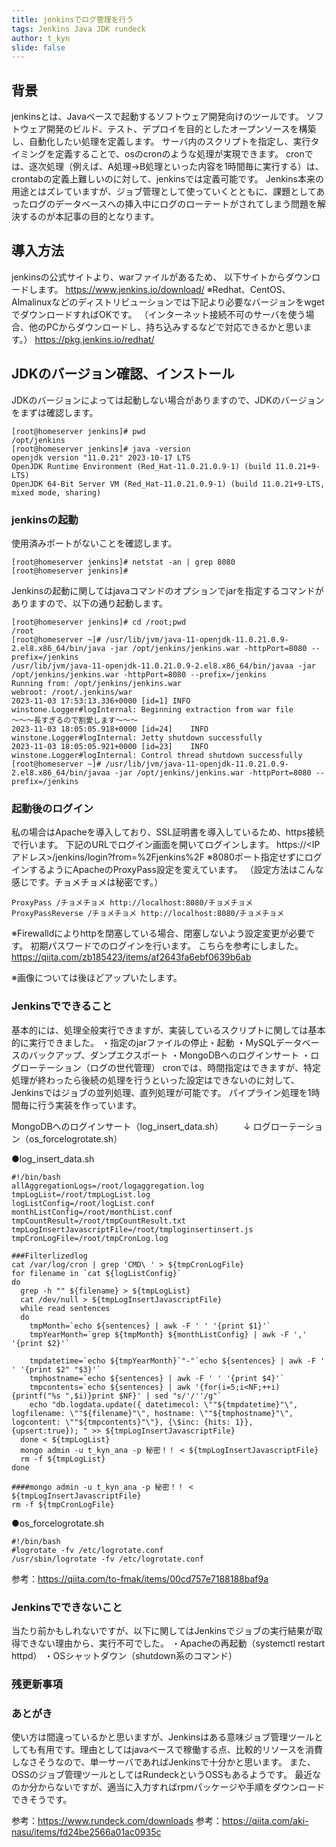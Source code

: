 ```yaml
---
title: jenkinsでログ管理を行う
tags: Jenkins Java JDK rundeck
author: t_kyn
slide: false
---
```

## 背景
jenkinsとは、Javaベースで起動するソフトウェア開発向けのツールです。
ソフトウェア開発のビルド、テスト、デプロイを目的としたオープンソースを構築し、自動化したい処理を定義します。
サーバ内のスクリプトを指定し、実行タイミングを定義することで、osのcronのような処理が実現できます。
cronでは、逐次処理（例えば、A処理→B処理といった内容を1時間毎に実行する）は、crontabの定義上難しいのに対して、jenkinsでは定義可能です。
Jenkins本来の用途とはズレていますが、ジョブ管理として使っていくとともに、課題としてあったログのデータベースへの挿入中にログのローテートがされてしまう問題を解決するのが本記事の目的となります。

## 導入方法
jenkinsの公式サイトより、warファイルがあるため、
以下サイトからダウンロードします。
https://www.jenkins.io/download/
※Redhat、CentOS、Almalinuxなどのディストリビューションでは下記より必要なバージョンをwgetでダウンロードすればOKです。
（インターネット接続不可のサーバを使う場合、他のPCからダウンロードし、持ち込みするなどで対応できるかと思います。）
https://pkg.jenkins.io/redhat/

## JDKのバージョン確認、インストール
JDKのバージョンによっては起動しない場合がありますので、JDKのバージョンをまずは確認します。
```
[root@homeserver jenkins]# pwd
/opt/jenkins
[root@homeserver jenkins]# java -version
openjdk version "11.0.21" 2023-10-17 LTS
OpenJDK Runtime Environment (Red_Hat-11.0.21.0.9-1) (build 11.0.21+9-LTS)
OpenJDK 64-Bit Server VM (Red_Hat-11.0.21.0.9-1) (build 11.0.21+9-LTS, mixed mode, sharing)
```


### jenkinsの起動
使用済みポートがないことを確認します。
```
[root@homeserver jenkins]# netstat -an | grep 8080
[root@homeserver jenkins]# 
```
Jenkinsの起動に関してはjavaコマンドのオプションでjarを指定するコマンドがありますので、以下の通り起動します。

```
[root@homeserver jenkins]# cd /root;pwd
/root
[root@homeserver ~]# /usr/lib/jvm/java-11-openjdk-11.0.21.0.9-2.el8.x86_64/bin/java -jar /opt/jenkins/jenkins.war -httpPort=8080 --prefix=/jenkins
/usr/lib/jvm/java-11-openjdk-11.0.21.0.9-2.el8.x86_64/bin/javaa -jar /opt/jenkins/jenkins.war -httpPort=8080 --prefix=/jenkins
Running from: /opt/jenkins/jenkins.war
webroot: /root/.jenkins/war
2023-11-03 17:53:13.336+0000 [id=1]	INFO	winstone.Logger#logInternal: Beginning extraction from war file
～～～長すぎるので割愛します～～～
2023-11-03 18:05:05.918+0000 [id=24]	INFO	winstone.Logger#logInternal: Jetty shutdown successfully
2023-11-03 18:05:05.921+0000 [id=23]	INFO	winstone.Logger#logInternal: Control thread shutdown successfully
[root@homeserver ~]# /usr/lib/jvm/java-11-openjdk-11.0.21.0.9-2.el8.x86_64/bin/javaa -jar /opt/jenkins/jenkins.war -httpPort=8080 --prefix=/jenkins

```

### 起動後のログイン
私の場合はApacheを導入しており、SSL証明書を導入しているため、https接続で行います。
下記のURLでログイン画面を開いてログインします。
https://<IPアドレス>/jenkins/login?from=%2Fjenkins%2F
※8080ポート指定せずにログインするようにApacheのProxyPass設定を変えています。
（設定方法はこんな感じです。チョメチョメは秘密です。）
```
ProxyPass /チョメチョメ http://localhost:8080/チョメチョメ
ProxyPassReverse /チョメチョメ http://localhost:8080/チョメチョメ
```
※Firewalldによりhttpを閉塞している場合、閉塞しないよう設定変更が必要です。
初期パスワードでのログインを行います。
こちらを参考にしました。https://qiita.com/zb185423/items/af2643fa6ebf0639b6ab

※画像については後ほどアップいたします。

### Jenkinsでできること
基本的には、処理全般実行できますが、実装しているスクリプトに関しては基本的に実行できました。
・指定のjarファイルの停止・起動
・MySQLデータベースのバックアップ、ダンプエクスポート
・MongoDBへのログインサート
・ログローテーション（ログの世代管理）
cronでは、時間指定はできますが、特定処理が終わったら後続の処理を行うといった設定はできないのに対して、Jenkinsではジョブの並列処理、直列処理が可能です。
パイプライン処理を1時間毎に行う実装を作っています。

MongoDBへのログインサート（log_insert_data.sh）
　　↓
ログローテーション（os_forcelogrotate.sh）


●log_insert_data.sh
```
#!/bin/bash
allAggregationLogs=/root/logaggregation.log
tmpLogList=/root/tmpLogList.log
logListConfig=/root/logList.conf
monthListConfig=/root/monthList.conf
tmpCountResult=/root/tmpCountResult.txt
tmpLogInsertJavascriptFile=/root/tmploginsertinsert.js
tmpCronLogFile=/root/tmpCronLog.log

###Filterlizedlog
cat /var/log/cron | grep 'CMD\ ' > ${tmpCronLogFile} 
for filename in `cat ${logListConfig}`
do
  grep -h "" ${filename} > ${tmpLogList}
  cat /dev/null > ${tmpLogInsertJavascriptFile}
  while read sentences
  do
    tmpMonth=`echo ${sentences} | awk -F ' ' '{print $1}'`
    tmpYearMonth=`grep ${tmpMonth} ${monthListConfig} | awk -F ',' '{print $2}'`

    tmpdatetime=`echo ${tmpYearMonth}`"-"`echo ${sentences} | awk -F ' ' '{print $2" "$3}'`
    tmphostname=`echo ${sentences} | awk -F ' ' '{print $4}'`
    tmpcontents=`echo ${sentences} | awk '{for(i=5;i<NF;++i){printf("%s ",$i)}print $NF}' | sed "s/'/''/g"`
    echo "db.logdata.update({ datetimecol: \""${tmpdatetime}"\", logfilename: \""${filename}"\", hostname: \""${tmphostname}"\", logcontent: \""${tmpcontents}"\"}, {\$inc: {hits: 1}},  {upsert:true}); " >> ${tmpLogInsertJavascriptFile}
  done < ${tmpLogList}
  mongo admin -u t_kyn_ana -p 秘密！！ < ${tmpLogInsertJavascriptFile}
  rm -f ${tmpLogList}
done

####mongo admin -u t_kyn_ana -p 秘密！！ < ${tmpLogInsertJavascriptFile}
rm -f ${tmpCronLogFile}
```
●os_forcelogrotate.sh
```
#!/bin/bash
#logrotate -fv /etc/logrotate.conf
/usr/sbin/logrotate -fv /etc/logrotate.conf

```

参考：https://qiita.com/to-fmak/items/00cd757e7188188baf9a

### Jenkinsでできないこと
当たり前かもしれないですが、以下に関してはJenkinsでジョブの実行結果が取得できない理由から、実行不可でした。
・Apacheの再起動（systemctl restart httpd）
・OSシャットダウン（shutdown系のコマンド）

### 残更新事項


### あとがき
使い方は間違っているかと思いますが、Jenkinsはある意味ジョブ管理ツールとしても有用です。理由としてはjavaベースで稼働する点、比較的リソースを消費しなさそうなので、単一サーバであればJenkinsで十分かと思います。
また、OSSのジョブ管理ツールとしてはRundeckというOSSもあるようです。
最近なのか分からないですが、適当に入力すればrpmパッケージや手順をダウンロードできそうです。

参考：https://www.rundeck.com/downloads
参考：https://qiita.com/aki-nasu/items/fd24be2566a01ac0935c

